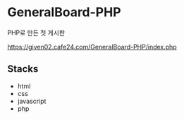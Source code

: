 # GeneralBoard-PHP
PHP로 만든 첫 게시판

https://given02.cafe24.com/GeneralBoard-PHP/index.php
## Stacks
- html
- css
- javascript
- php
